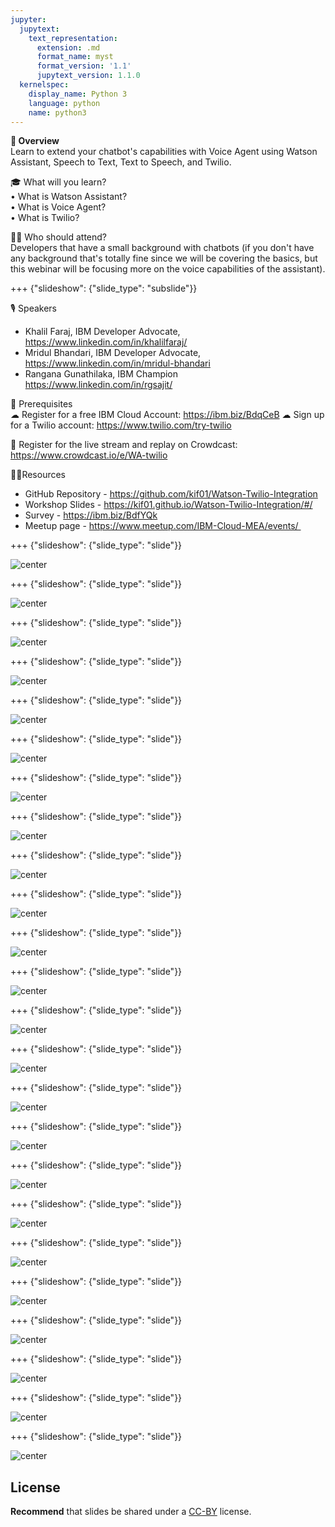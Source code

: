 ```yaml
---
jupyter:
  jupytext:
    text_representation:
      extension: .md
      format_name: myst
      format_version: '1.1'
      jupytext_version: 1.1.0
  kernelspec:
    display_name: Python 3
    language: python
    name: python3
---
```

<!-- 
+++ {"slideshow": {"slide_type": "slide"}}

# Tutorial slides

- Slides are optional (e.g., you may not use them if your presentation is via live coding).
- If the pre-recorded presentations will use slides, we request that you deposit the slides in this folder.

+++ {"slideshow": {"slide_type": "slide"}}

## Use text-based source

- We ask that you use text-based formats for your slides, e.g., markdown 
- This markdown file is an example source for slides using `nbconvert` and Reveal. See the GitHub action '.github/workflows/slides.yml' in this repo so see how this markdown file is converted to a HTML slide show and published on GitHub Pages - https://fawazsiddiqi.github.io/slides_to_pages

+++ {"slideshow": {"slide_type": "subslide"}}

## An example sub-slide

- Another option: you can write your slide content using markdown and use an app for slide design, like [Deckset](https://www.deckset.com) or similar.

+++ {"slideshow": {"slide_type": "slide"}}

## Naming convention and file list

- Use a **naming convention** where each file name starts with a number, reflecting the order of use in the presentation of the tutorial.
- List your slide files in a markdown, with a brief description.


+++ {"slideshow": {"slide_type": "slide"}} 
-->


**🌟 Overview** <br />
Learn to extend your chatbot's capabilities with Voice Agent using Watson Assistant, Speech to Text, Text to Speech, and Twilio.

🎓 What will you learn? <br />
• What is Watson Assistant? <br />
• What is Voice Agent? <br />
• What is Twilio? <br />

👩‍💻 Who should attend? <br />
Developers that have a small background with chatbots (if you don't have any background that's totally fine since we will be covering the basics, but this webinar will be focusing more on the voice capabilities of the assistant).

+++ {"slideshow": {"slide_type": "subslide"}}

🎙️ Speakers <br />
- Khalil Faraj, IBM Developer Advocate, https://www.linkedin.com/in/khalilfaraj/
- Mridul Bhandari, IBM Developer Advocate, https://www.linkedin.com/in/mridul-bhandari
- Rangana Gunathilaka, IBM Champion https://www.linkedin.com/in/rgsajit/

🎈 Prerequisites <br />
☁ Register for a free IBM Cloud Account: https://ibm.biz/BdqCeB
☁ Sign up for a Twilio account: https://www.twilio.com/try-twilio

🍉 Register for the live stream and replay on Crowdcast: <br/>
https://www.crowdcast.io/e/WA-twilio

👩‍💻Resources <br />
- GitHub Repository - https://github.com/kif01/Watson-Twilio-Integration
- Workshop Slides - https://kif01.github.io/Watson-Twilio-Integration/#/
- Survey - https://ibm.biz/BdfYQk
- Meetup page - https://www.meetup.com/IBM-Cloud-MEA/events/ 

+++ {"slideshow": {"slide_type": "slide"}}

![center](https://github.com/kif01/Watson-Twilio-Integration/blob/main/images/slide_images/Slide1.jpeg?raw=true)

+++ {"slideshow": {"slide_type": "slide"}}

![center](https://github.com/kif01/Watson-Twilio-Integration/blob/main/images/slide_images/Slide2.jpeg?raw=true)

+++ {"slideshow": {"slide_type": "slide"}}

![center](https://github.com/kif01/Watson-Twilio-Integration/blob/main/images/slide_images/Slide3.jpeg?raw=true)

+++ {"slideshow": {"slide_type": "slide"}}

![center](https://github.com/kif01/Watson-Twilio-Integration/blob/main/images/slide_images/Slide4.jpeg?raw=true)

+++ {"slideshow": {"slide_type": "slide"}}

![center](https://github.com/kif01/Watson-Twilio-Integration/blob/main/images/slide_images/Slide5.jpeg?raw=true)

+++ {"slideshow": {"slide_type": "slide"}}

![center](https://github.com/kif01/Watson-Twilio-Integration/blob/main/images/slide_images/Slide6.jpeg?raw=true)

+++ {"slideshow": {"slide_type": "slide"}}

![center](https://github.com/kif01/Watson-Twilio-Integration/blob/main/images/slide_images/Slide7.jpeg?raw=true)

+++ {"slideshow": {"slide_type": "slide"}}

![center](https://github.com/kif01/Watson-Twilio-Integration/blob/main/images/slide_images/Slide8.jpeg?raw=true)

+++ {"slideshow": {"slide_type": "slide"}}

![center](https://github.com/kif01/Watson-Twilio-Integration/blob/main/images/slide_images/Slide9.jpeg?raw=true)

+++ {"slideshow": {"slide_type": "slide"}}

![center](https://github.com/kif01/Watson-Twilio-Integration/blob/main/images/slide_images/Slide10.jpeg?raw=true)

+++ {"slideshow": {"slide_type": "slide"}}

![center](https://github.com/kif01/Watson-Twilio-Integration/blob/main/images/slide_images/Slide11.jpeg?raw=true)

+++ {"slideshow": {"slide_type": "slide"}}

![center](https://github.com/kif01/Watson-Twilio-Integration/blob/main/images/slide_images/Slide12.jpeg?raw=true)

+++ {"slideshow": {"slide_type": "slide"}}

![center](https://github.com/kif01/Watson-Twilio-Integration/blob/main/images/slide_images/Slide13.jpeg?raw=true)

+++ {"slideshow": {"slide_type": "slide"}}

![center](https://github.com/kif01/Watson-Twilio-Integration/blob/main/images/slide_images/Slide14.jpeg?raw=true)

+++ {"slideshow": {"slide_type": "slide"}}

![center](https://github.com/kif01/Watson-Twilio-Integration/blob/main/images/slide_images/Slide15.jpeg?raw=true)

+++ {"slideshow": {"slide_type": "slide"}}

![center](https://github.com/kif01/Watson-Twilio-Integration/blob/main/images/slide_images/Slide16.jpeg?raw=true)

+++ {"slideshow": {"slide_type": "slide"}}

![center](https://github.com/kif01/Watson-Twilio-Integration/blob/main/images/slide_images/Slide17.jpeg?raw=true)

+++ {"slideshow": {"slide_type": "slide"}}

![center](https://github.com/kif01/Watson-Twilio-Integration/blob/main/images/slide_images/Slide18.jpeg?raw=true)

+++ {"slideshow": {"slide_type": "slide"}}

![center](https://github.com/kif01/Watson-Twilio-Integration/blob/main/images/slide_images/Slide19.jpeg?raw=true)

+++ {"slideshow": {"slide_type": "slide"}}

![center](https://github.com/kif01/Watson-Twilio-Integration/blob/main/images/slide_images/Slide20.jpeg?raw=true)

+++ {"slideshow": {"slide_type": "slide"}}

![center](https://github.com/kif01/Watson-Twilio-Integration/blob/main/images/slide_images/Slide21.jpeg?raw=true)

+++ {"slideshow": {"slide_type": "slide"}}

![center](https://github.com/kif01/Watson-Twilio-Integration/blob/main/images/slide_images/Slide22.jpeg?raw=true)

+++ {"slideshow": {"slide_type": "slide"}}

![center](https://github.com/kif01/Watson-Twilio-Integration/blob/main/images/slide_images/Slide23.jpeg?raw=true)

+++ {"slideshow": {"slide_type": "slide"}}

![center](https://github.com/kif01/Watson-Twilio-Integration/blob/main/images/slide_images/Slide24.jpeg?raw=true)

## License

**Recommend** that slides be shared under a [CC-BY](https://creativecommons.org/licenses/by/4.0/) license.

